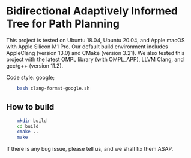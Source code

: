 # Bidirectional Adaptively Informed Tree for Path Planning

This project is tested on Ubuntu 18.04, Ubuntu 20.04, and Apple macOS with Apple Silicon M1 Pro. Our default build environment includes AppleClang (version 13.0) and CMake (version 3.21).
We also tested this project with the latest OMPL library (with OMPL_APP),  LLVM Clang, and gcc/g++ (version 11.2).

Code style: google;
```bash
    bash clang-format-google.sh
```

## How to build
```bash
    mkdir build
    cd build
    cmake ..
    make
```

If there is any bug issue, please tell us, and we shall fix them ASAP.